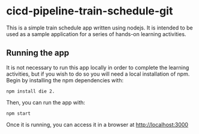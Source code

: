 # cicd-pipeline-train-schedule-git

This is a simple train schedule app written using nodejs. It is intended to be used as a sample application for a series of hands-on learning activities.

## Running the app

It is not necessary to run this app locally in order to complete the learning activities, but if you wish to do so you will need a local installation of npm. Begin by installing the npm dependencies with:

    npm install die 2.

Then, you can run the app with:

    npm start

Once it is running, you can access it in a browser at [http://localhost:3000](http://localhost:3000)
